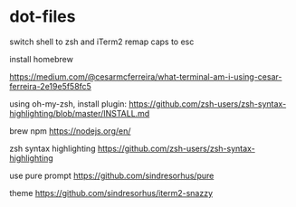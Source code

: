 # dot-files

switch shell to zsh and iTerm2
remap caps to esc

install homebrew

https://medium.com/@cesarmcferreira/what-terminal-am-i-using-cesar-ferreira-2e19e5f58fc5

using oh-my-zsh, install plugin:
https://github.com/zsh-users/zsh-syntax-highlighting/blob/master/INSTALL.md

brew npm
https://nodejs.org/en/

zsh syntax highlighting
https://github.com/zsh-users/zsh-syntax-highlighting

use pure prompt
https://github.com/sindresorhus/pure

theme
https://github.com/sindresorhus/iterm2-snazzy
